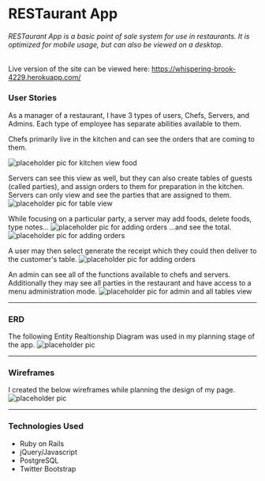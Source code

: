 # RESTaurant App

###### RESTaurant App is a basic point of sale system for use in restaurants. It is optimized for mobile usage, but can also be viewed on a desktop.

Live version of the site can be viewed here: https://whispering-brook-4229.herokuapp.com/


### User Stories
As a manager of a restaurant, I have 3 types of users, Chefs, Servers, and Admins. Each type of employee has separate abilities available to them.


Chefs primarily live in the kitchen and can see the orders that are coming to them.

![placeholder pic for kitchen view food](/app/assets/images/chefview.png)

Servers can see this view as well, but they can also create tables of guests (called parties), and assign orders to them for preparation in the kitchen. Servers can only view and see the parties that are assigned to them.
![placeholder pic for table view](/app/assets/images/tables.png)

While focusing on a particular party, a server may add foods, delete foods, type notes...
![placeholder pic for adding orders](/app/assets/images/orders.png)
...and see the total.
![placeholder pic for adding orders](/app/assets/images/total.png)


A user may then select generate the receipt which they could then deliver to the customer's table.
![placeholder pic for adding orders](/app/assets/images/receipt.png)

An admin can see all of the functions available to chefs and servers. Additionally they may see all parties in the restaurant and have access to a menu administration mode.
![placeholder pic for admin and all tables view](/app/assets/images/admin.png)


---

### ERD
The following Entity Realtionship Diagram was used in my planning stage of the app.
![placeholder pic](/app/assets/images/)

---

### Wireframes
I created the below wireframes while planning the design of my page.
![placeholder pic](/app/assets/images/)

---
### Technologies Used
- Ruby on Rails
- jQuery/Javascript
- PostgreSQL
- Twitter Bootstrap

